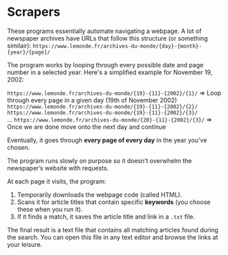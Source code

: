 # Scrapers

These programs essentially automate navigating a webpage. 
A lot of newspaper archives have URLs that follow this structure (or something similair):
`https://www.lemonde.fr/archives-du-monde/{day}-{month}-{year}/{page}/`

The program works by looping through every possible date and page number in a selected year. Here's a simplified example for November 19, 2002:

`https://www.lemonde.fr/archives-du-monde/{19}-{11}-{2002}/{1}/` => Loop through every page in a given day (19th of November 2002) <br>
`https://www.lemonde.fr/archives-du-monde/{19}-{11}-{2002}/{2}/` <br>
`https://www.lemonde.fr/archives-du-monde/{19}-{11}-{2002}/{3}/` <br>
...
`https://www.lemonde.fr/archives-du-monde/{20}-{11}-{2002}/{3}/` => Once we are done move onto the next day and continue <br>

Eventually, it goes through **every page of every day** in the year you've chosen.

The program runs slowly on purpose so it doesn’t overwhelm the newspaper’s website with requests.

At each page it visits, the program:
1. Temporarily downloads the webpage code (called HTML).
2. Scans it for article titles that contain specific **keywords** (you choose these when you run it).
3. If it finds a match, it saves the article title and link in a `.txt` file.

The final result is a text file that contains all matching articles found during the search. You can open this file in any text editor and browse the links at your leisure.
